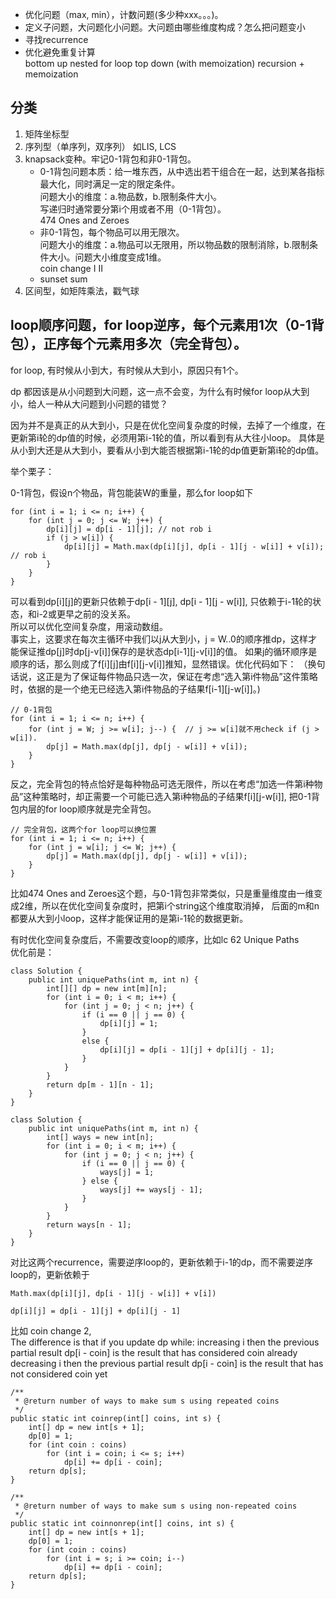 * 优化问题（max, min），计数问题(多少种xxx。。。)。
* 定义子问题，大问题化小问题。大问题由哪些维度构成？怎么把问题变小
* 寻找recurrence
* 优化避免重复计算  
  bottom up  nested for loop
  top down (with memoization)  recursion + memoization
  
## 分类
1. 矩阵坐标型
2. 序列型（单序列，双序列）
   如LIS, LCS
3. knapsack变种。牢记0-1背包和非0-1背包。   
   * 0-1背包问题本质：给一堆东西，从中选出若干组合在一起，达到某各指标最大化，同时满足一定的限定条件。  
   问题大小的维度：a.物品数，b.限制条件大小。  
   写递归时通常要分第i个用或者不用（0-1背包）。  
   474 Ones and Zeroes  
   * 非0-1背包，每个物品可以用无限次。  
   问题大小的维度：a.物品可以无限用，所以物品数的限制消除，b.限制条件大小。问题大小维度变成1维。  
   coin change I II
   * sunset sum
4. 区间型，如矩阵乘法，戳气球
 
## loop顺序问题，for loop逆序，每个元素用1次（0-1背包），正序每个元素用多次（完全背包）。  
for loop, 有时候从小到大，有时候从大到小，原因只有1个。

dp 都因该是从小问题到大问题，这一点不会变，为什么有时候for loop从大到小，给人一种从大问题到小问题的错觉？

因为并不是真正的从大到小，只是在优化空间复杂度的时候，去掉了一个维度，在更新第i轮的dp值的时候，必须用第i-1轮的值，所以看到有从大往小loop。
具体是从小到大还是从大到小，要看从小到大能否根据第i-1轮的dp值更新第i轮的dp值。

举个栗子：

0-1背包，假设n个物品，背包能装W的重量，那么for loop如下
```
for (int i = 1; i <= n; i++) {
    for (int j = 0; j <= W; j++) {
        dp[i][j] = dp[i - 1][j]; // not rob i
        if (j > w[i]) {
            dp[i][j] = Math.max(dp[i][j], dp[i - 1][j - w[i]] + v[i]); // rob i
        }
    }
}
```
可以看到dp[i][j]的更新只依赖于dp[i - 1][j], dp[i - 1][j - w[i]], 只依赖于i-1轮的状态，和i-2或更早之前的没关系。  
所以可以优化空间复杂度，用滚动数组。  
事实上，这要求在每次主循环中我们以j从大到小，j = W..0的顺序推dp，这样才能保证推dp[j]时dp[j-v[i]]保存的是状态dp[i-1][j-v[i]]的值。 
如果j的循环顺序是顺序的话，那么则成了f[i][j]由f[i][j-v[i]]推知，显然错误。优化代码如下：
（换句话说，这正是为了保证每件物品只选一次，保证在考虑“选入第i件物品”这件策略时，依据的是一个绝无已经选入第i件物品的子结果f[i-1][j-w[i]]。)
```
// 0-1背包
for (int i = 1; i <= n; i++) {
    for (int j = W; j >= w[i]; j--) {  // j >= w[i]就不用check if (j > w[i]).
        dp[j] = Math.max(dp[j], dp[j - w[i]] + v[i]);
    }
}
```
反之，完全背包的特点恰好是每种物品可选无限件，所以在考虑“加选一件第i种物品”这种策略时，却正需要一个可能已选入第i种物品的子结果f[i][j-w[i]],
把0-1背包内层的for loop顺序就是完全背包。
```
// 完全背包，这两个for loop可以换位置
for (int i = 1; i <= n; i++) {
    for (int j = w[i]; j <= W; j++) {
        dp[j] = Math.max(dp[j], dp[j - w[i]] + v[i]);
    }
}
```

比如474 Ones and Zeroes这个题，与0-1背包非常类似，只是重量维度由一维变成2维，所以在优化空间复杂度时，把第i个string这个维度取消掉，
后面的m和n都要从大到小loop，这样才能保证用的是第i-1轮的数据更新。  

有时优化空间复杂度后，不需要改变loop的顺序，比如lc 62 Unique Paths  
优化前是：
```
class Solution {
    public int uniquePaths(int m, int n) {
        int[][] dp = new int[m][n];
        for (int i = 0; i < m; i++) {
            for (int j = 0; j < n; j++) {
                if (i == 0 || j == 0) {
                    dp[i][j] = 1;
                }
                else {
                    dp[i][j] = dp[i - 1][j] + dp[i][j - 1];
                }
            }
        }
        return dp[m - 1][n - 1];
    }
}
```

```
class Solution {
    public int uniquePaths(int m, int n) {
        int[] ways = new int[n];
        for (int i = 0; i < m; i++) {
            for (int j = 0; j < n; j++) {
                if (i == 0 || j == 0) {
                    ways[j] = 1;
                } else {
                    ways[j] += ways[j - 1];
                }
            }
        }
        return ways[n - 1];
    }
}
```
对比这两个recurrence，需要逆序loop的，更新依赖于i-1的dp，而不需要逆序loop的，更新依赖于
```
Math.max(dp[i][j], dp[i - 1][j - w[i]] + v[i])

dp[i][j] = dp[i - 1][j] + dp[i][j - 1]
```

比如 coin change 2,  
The difference is that if you update dp while:
increasing i then the previous partial result dp[i - coin] is the result that has considered coin already
decreasing i then the previous partial result dp[i - coin] is the result that has not considered coin yet
```
/** 
 * @return number of ways to make sum s using repeated coins
 */
public static int coinrep(int[] coins, int s) {
    int[] dp = new int[s + 1]; 
    dp[0] = 1;          
    for (int coin : coins)      
        for (int i = coin; i <= s; i++)         
            dp[i] += dp[i - coin];                                  
    return dp[s];
}                                       
                                            
/**
 * @return number of ways to make sum s using non-repeated coins
 */
public static int coinnonrep(int[] coins, int s) {
    int[] dp = new int[s + 1];
    dp[0] = 1;  
    for (int coin : coins)
        for (int i = s; i >= coin; i--)
            dp[i] += dp[i - coin];              
    return dp[s];                                                   
} 
```

